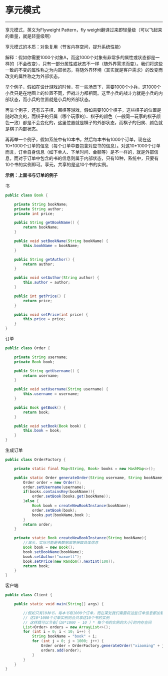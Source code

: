 # 享元模式

---

享元模式，英文为Flyweight Pattern，fly weight翻译过来即轻量级（可以飞起来的重量，就是轻量级啊）

享元模式的本质：对象复用（节省内存空间，提升系统性能）

解释：假如你需要1000个对象A，而这1000个对象有非常多的属性或状态都是一样的（不会改变），只有一部分属性或状态不一样（随外界需求而变）。我们将这些一致的不变的属性称之为内部状态，将随外界环境（其实就是客户需求）的改变而改变的属性称之为外部状态。

举个例子，假如在设计游戏的时候，在一些场景下，需要1000个小兵，这1000个小兵只是在地图上的位置不同，但战斗力都相同。这里小兵的战斗力就是小兵的内部状态，而小兵的位置就是小兵的外部状态。

再举个例子，还有五子棋、围棋等游戏，假如需要100个棋子，这些棋子的位置是随时改变的，而棋子的归属（哪个玩家的）、棋子的颜色（一般同一玩家的棋子颜色一致）都是不会变化的，这里位置就是棋子的外部状态，而棋子的归属、颜色就是棋子内部状态。

再再举一个例子，假如系统中有10本书，然后每本书有1000个订单，现在这10\*1000个订单的信息（每个订单中要包含对应书的信息）。对这10\*1000个订单而言，订单自身信息（如下单人、下单时间、金额等）是不一样的，就是外部信息，而对于订单中包含的书的信息则属于内部状态，只有10种，系统中，只要有10个书的实例即可。享元，共享的是这10个书的实例。



**示例：上面书与订单的例子**

书

```java
public class Book {

    private String bookName;
    private String author;
    private int price;

    public String getBookName() {
        return bookName;
    }

    public void setBookName(String bookName) {
        this.bookName = bookName;
    }

    public String getAuthor() {
        return author;
    }

    public void setAuthor(String author) {
        this.author = author;
    }

    public int getPrice() {
        return price;
    }

    public void setPrice(int price) {
        this.price = price;
    }
}
```

订单

```java
public class Order {

    private String username;
    private Book book;

    public String getUsername() {
        return username;
    }

    public void setUsername(String username) {
        this.username = username;
    }

    public Book getBook() {
        return book;
    }

    public void setBook(Book book) {
        this.book = book;
    }
}
```

生成订单

```java
public class OrderFactory {

    private static final Map<String, Book> books = new HashMap<>();

    public static Order generateOrder(String username, String bookName){
        Order order = new Order();
        order.setUsername(username);
        if(books.containsKey(bookName)){
            order.setBook(books.get(bookName));
        }else {
            Book book = createNewBookInstance(bookName);
            order.setBook(book);
            books.put(bookName,book );
        }
        return order;
    }

    private static Book createNewBookInstance(String bookName){
        //演示，实际可能是去数据库等获取具体信息
        Book book = new Book();
        book.setBookName(bookName);
        book.setAuthor("maxwell");
        book.setPrice(new Random().nextInt(100));
        return book;
    }
}
```

客户端

```java
public class Client {

    public static void main(String[] args) {

        //假如只有10种书，每本书有1000个订单，而在某处我们需要将这些订单信息都加载到内存中，
        // 这10*1000个订单实例则会共享这10个书的实例
        // 这样就可以节省[（10*1000 - 10 ）* 每个书的实例的大小]的内存空间
        List<Order> orders = new ArrayList<>();
        for (int i = 0; i < 10; i++) {
            String bookName = "book" + i;
            for (int j = 0; j < 1000; j++) {
                Order order = OrderFactory.generateOrder("xiaoming" + j, bookName);
                orders.add(order);
            }
        }
    }
}
```



